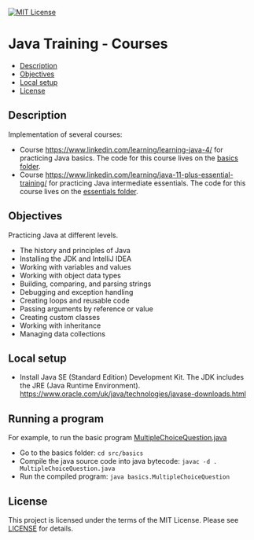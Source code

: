 [![MIT License](https://img.shields.io/badge/License-MIT-green.svg)](LICENSE.md)

# Java Training - Courses

* [Description](#description)
* [Objectives](#objectives)
* [Local setup](#local-setup)
* [License](#license)

## Description
Implementation of several courses: 
- Course https://www.linkedin.com/learning/learning-java-4/ for practicing Java basics. 
The code for this course lives on the [basics folder](src/basics).
- Course https://www.linkedin.com/learning/java-11-plus-essential-training/ for practicing Java intermediate essentials. 
The code for this course lives on the [essentials folder](src/essentials).

## Objectives
Practicing Java at different levels.
- The history and principles of Java
- Installing the JDK and IntelliJ IDEA
- Working with variables and values
- Working with object data types
- Building, comparing, and parsing strings
- Debugging and exception handling
- Creating loops and reusable code
- Passing arguments by reference or value
- Creating custom classes
- Working with inheritance
- Managing data collections

## Local setup
- Install Java SE (Standard Edition) Development Kit. The JDK includes the JRE (Java Runtime Environment). 
 https://www.oracle.com/uk/java/technologies/javase-downloads.html
 
## Running a program
For example, to run the basic program [MultipleChoiceQuestion.java](src/basics/MultipleChoiceQuestion.java)
- Go to the basics folder: `cd src/basics`
- Compile the java source code into java bytecode: `javac -d . MultipleChoiceQuestion.java`
- Run the compiled program: `java basics.MultipleChoiceQuestion`
  
## License
This project is licensed under the terms of the MIT License.
Please see [LICENSE](LICENSE.md) for details.
